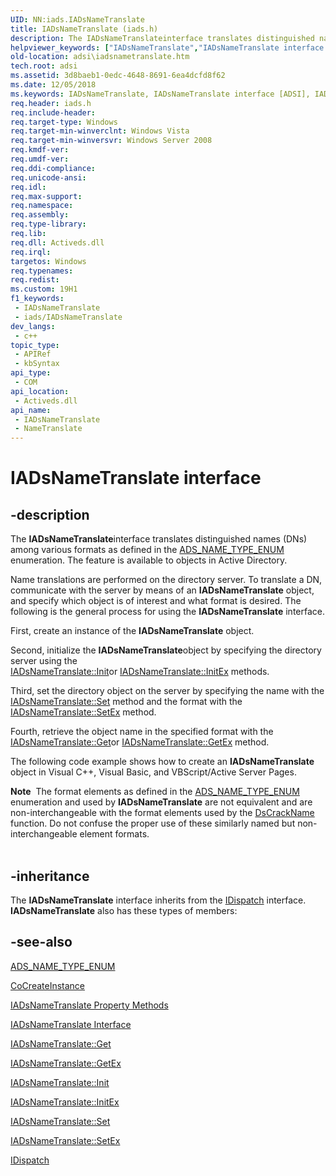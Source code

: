 ```yaml
---
UID: NN:iads.IADsNameTranslate
title: IADsNameTranslate (iads.h)
description: The IADsNameTranslateinterface translates distinguished names (DNs) among various formats as defined in the ADS_NAME_TYPE_ENUM enumeration. The feature is available to objects in Active Directory.
helpviewer_keywords: ["IADsNameTranslate","IADsNameTranslate interface [ADSI]","IADsNameTranslate interface [ADSI]","described","NameTranslate","_ds_iadsnametranslate","adsi.iadsnametranslate","iads/IADsNameTranslate"]
old-location: adsi\iadsnametranslate.htm
tech.root: adsi
ms.assetid: 3d8baeb1-0edc-4648-8691-6ea4dcfd8f62
ms.date: 12/05/2018
ms.keywords: IADsNameTranslate, IADsNameTranslate interface [ADSI], IADsNameTranslate interface [ADSI],described, NameTranslate, _ds_iadsnametranslate, adsi.iadsnametranslate, iads/IADsNameTranslate
req.header: iads.h
req.include-header: 
req.target-type: Windows
req.target-min-winverclnt: Windows Vista
req.target-min-winversvr: Windows Server 2008
req.kmdf-ver: 
req.umdf-ver: 
req.ddi-compliance: 
req.unicode-ansi: 
req.idl: 
req.max-support: 
req.namespace: 
req.assembly: 
req.type-library: 
req.lib: 
req.dll: Activeds.dll
req.irql: 
targetos: Windows
req.typenames: 
req.redist: 
ms.custom: 19H1
f1_keywords:
 - IADsNameTranslate
 - iads/IADsNameTranslate
dev_langs:
 - c++
topic_type:
 - APIRef
 - kbSyntax
api_type:
 - COM
api_location:
 - Activeds.dll
api_name:
 - IADsNameTranslate
 - NameTranslate
---
```


# IADsNameTranslate interface


## -description

The <b>IADsNameTranslate</b>interface translates distinguished names (DNs) among various
  formats as defined in the 
   <a href="/windows/win32/api/iads/ne-iads-ads_name_type_enum">ADS_NAME_TYPE_ENUM</a> enumeration.
  The feature is available to objects in Active Directory.

Name
  translations are performed on the directory server. To translate a DN, communicate with the server by means of an <b>IADsNameTranslate</b> object, and specify which object is of interest
  and what format is desired. The following is the general process for using the
  <b>IADsNameTranslate</b> interface.

First, create an instance of the <b>IADsNameTranslate</b> object.

Second, initialize the <b>IADsNameTranslate</b>object by specifying the directory server using the  
     <a href="/windows/desktop/api/iads/nf-iads-iadsnametranslate-init">IADsNameTranslate::Init</a>or 
     <a href="/windows/desktop/api/iads/nf-iads-iadsnametranslate-initex">IADsNameTranslate::InitEx</a> methods.

Third, set the directory object on the server by specifying the name with the <a href="/windows/desktop/api/iads/nf-iads-iadsnametranslate-set">IADsNameTranslate::Set</a> method and the format with the <a href="/windows/desktop/api/iads/nf-iads-iadsnametranslate-setex">IADsNameTranslate::SetEx</a> method.

Fourth, retrieve the object name in the specified format with the <a href="/windows/desktop/api/iads/nf-iads-iadsnametranslate-get">IADsNameTranslate::Get</a>or 
     <a href="/windows/desktop/api/iads/nf-iads-iadsnametranslate-getex">IADsNameTranslate::GetEx</a> method.

The following code example shows how to create an <b>IADsNameTranslate</b> object in Visual C++, Visual Basic, and
  VBScript/Active Server Pages.
<div class="alert"><b>Note</b>  The format elements as defined in the <a href="/windows/win32/api/iads/ne-iads-ads_name_type_enum">ADS_NAME_TYPE_ENUM</a> enumeration and used
  by <b>IADsNameTranslate</b> are not equivalent and are 
  non-interchangeable with the format elements used by the
  <a href="/windows/desktop/api/ntdsapi/nf-ntdsapi-dscracknamesa">DsCrackName</a> function. Do not confuse the proper use of these similarly named but non-interchangeable element
  formats.</div><div> </div>

## -inheritance

The <b>IADsNameTranslate</b> interface inherits from the <a href="/previous-versions/windows/desktop/api/oaidl/nn-oaidl-idispatch">IDispatch</a> interface. <b>IADsNameTranslate</b> also has these types of members:

## -see-also

<a href="/windows/win32/api/iads/ne-iads-ads_name_type_enum">ADS_NAME_TYPE_ENUM</a>



<a href="/windows/desktop/api/combaseapi/nf-combaseapi-cocreateinstance">CoCreateInstance</a>



<a href="/windows/desktop/ADSI/iadsnametranslate-property-methods">IADsNameTranslate
    Property Methods</a>



<a href="/windows/desktop/ADSI/iadsnametranslate-interface">IADsNameTranslate Interface</a>



<a href="/windows/desktop/api/iads/nf-iads-iadsnametranslate-get">IADsNameTranslate::Get</a>



<a href="/windows/desktop/api/iads/nf-iads-iadsnametranslate-getex">IADsNameTranslate::GetEx</a>



<a href="/windows/desktop/api/iads/nf-iads-iadsnametranslate-init">IADsNameTranslate::Init</a>



<a href="/windows/desktop/api/iads/nf-iads-iadsnametranslate-initex">IADsNameTranslate::InitEx</a>



<a href="/windows/desktop/api/iads/nf-iads-iadsnametranslate-set">IADsNameTranslate::Set</a>



<a href="/windows/desktop/api/iads/nf-iads-iadsnametranslate-setex">IADsNameTranslate::SetEx</a>



<a href="/previous-versions/windows/desktop/api/oaidl/nn-oaidl-idispatch">IDispatch</a>
